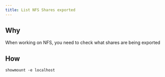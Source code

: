 ```yaml
---
title: List NFS Shares exported
---
```


## Why

When working on NFS, you need to check what shares are being exported

## How

```shell
showmount -e localhost
```
